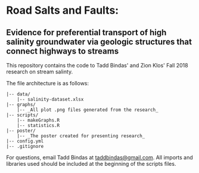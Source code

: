 # Road Salts and Faults: 
## Evidence for preferential transport of high salinity groundwater via geologic structures that connect highways to streams

This repository contains the code to Tadd Bindas' and Zion Klos' Fall 2018 research on stream salinty. 

The file architecture is as follows:
```
|-- data/
    |-- salinity-dataset.xlsx
|-- graphs/
    |-- _All plot .png files generated from the research_
|-- scripts/
    |-- makeGraphs.R
    |-- statistics.R
|-- poster/ 
    |-- _The poster created for presenting research_
|-- config.yml
|-- .gitignore
```

For questions, email Tadd Bindas at taddbindas@gmail.com. All imports and libraries used should be included at the beginning of the scripts files.
